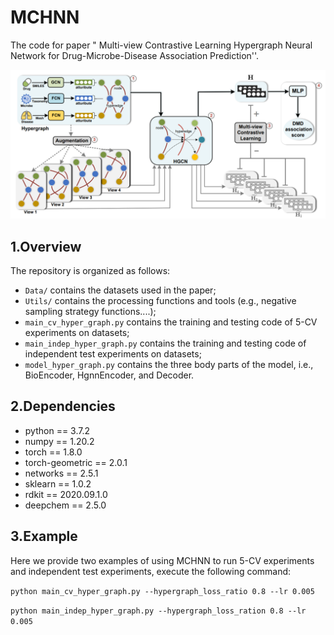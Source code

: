 # MCHNN

The code for paper " Multi-view Contrastive Learning Hypergraph Neural Network for Drug-Microbe-Disease Association Prediction''.

![image-20230110161157410](.\figure\model.png) 

## 1.Overview

The repository is organized as follows:

- `Data/` contains the datasets used in the paper;
- `Utils/` contains the processing functions and tools (e.g., negative sampling strategy functions....);
- `main_cv_hyper_graph.py` contains the training and testing code of 5-CV  experiments on datasets;
- `main_indep_hyper_graph.py` contains the training and testing code of independent test experiments on datasets;
- `model_hyper_graph.py` contains the three body parts of the model, i.e., BioEncoder, HgnnEncoder, and Decoder.

## 2.Dependencies

- python == 3.7.2
- numpy == 1.20.2
- torch == 1.8.0
- torch-geometric == 2.0.1
- networks == 2.5.1
- sklearn == 1.0.2
- rdkit == 2020.09.1.0
- deepchem == 2.5.0

## 3.Example

Here we provide two examples of using MCHNN to run 5-CV experiments and independent test experiments, execute the following command:

`python main_cv_hyper_graph.py --hypergraph_loss_ratio 0.8 --lr 0.005`

`python main_indep_hyper_graph.py --hypergraph_loss_ration 0.8 --lr 0.005`